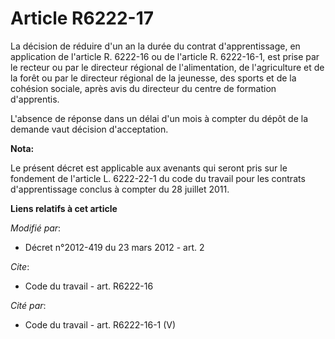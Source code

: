 # Article R6222-17

La décision de réduire d'un an la durée du contrat d'apprentissage, en application de l'article R. 6222-16 ou de l'article R.
6222-16-1, est prise par le recteur ou par le directeur régional de l'alimentation, de l'agriculture et de la forêt ou par le
directeur régional de la jeunesse, des sports et de la cohésion sociale, après avis du directeur du centre de formation
d'apprentis. 

L'absence de réponse dans un délai d'un mois à compter du dépôt de la demande vaut décision d'acceptation.

**Nota:**

Le présent décret est applicable aux avenants qui seront pris sur le fondement de l'article L. 6222-22-1 du code du travail
pour les contrats d'apprentissage conclus à compter du 28 juillet 2011.

**Liens relatifs à cet article**

_Modifié par_:

  - Décret n°2012-419 du 23 mars 2012 - art. 2

_Cite_:

  - Code du travail - art. R6222-16

_Cité par_:

  - Code du travail - art. R6222-16-1 (V)
